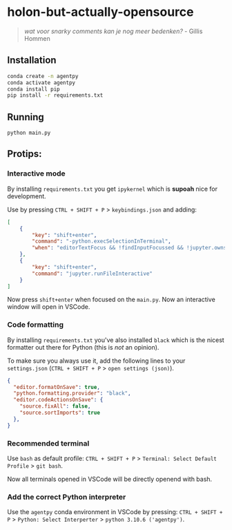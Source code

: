 # holon-but-actually-opensource

> *wat voor snarky comments kan je nog meer bedenken?*  - Gillis Hommen


## Installation

```bash
conda create -n agentpy
conda activate agentpy
conda install pip
pip install -r requirements.txt
```

## Running
```
python main.py
```


## Protips:


### Interactive mode
By installing `requirements.txt` you get `ipykernel` which is **supoah** nice for development. 

Use by pressing `CTRL + SHIFT + P` > `keybindings.json` and adding:
```json
[
    {
        "key": "shift+enter",
        "command": "-python.execSelectionInTerminal",
        "when": "editorTextFocus && !findInputFocussed && !jupyter.ownsSelection && !notebookEditorFocused && !replaceInputFocussed && editorLangId == 'python'"
    },
    {
        "key": "shift+enter",
        "command": "jupyter.runFileInteractive"
    }
]
```

Now press `shift+enter` when focused on the `main.py`. Now an interactive window will open in VSCode. 

### Code formatting

By installing `requirements.txt` you've also installed `black` which is the nicest formatter out there for Python (this is _not_ an opinion).

To make sure you always use it, add the following lines to your `settings.json` (`CTRL + SHIFT + P` > `open settings (json)`). 

```json
{
  "editor.formatOnSave": true,
  "python.formatting.provider": "black",
  "editor.codeActionsOnSave": {
    "source.fixAll": false,
    "source.sortImports": true
  },
}
```

### Recommended terminal

Use `bash` as default profile:
`CTRL + SHIFT + P` > `Terminal: Select Default Profile` > `git bash`.

Now all terminals opened in VSCode will be directly openend with bash. 

### Add the correct Python interpreter

Use the `agentpy` conda environment in VSCode by pressing:
`CTRL + SHIFT + P` > `Python: Select Interperter` > `python 3.10.6 ('agentpy')`.
